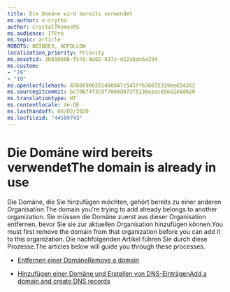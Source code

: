 ```yaml
---
title: Die Domäne wird bereits verwendet
ms.author: v-crytho
author: CrystalThomasMS
ms.audience: ITPro
ms.topic: article
ROBOTS: NOINDEX, NOFOLLOW
localization_priority: Priority
ms.assetid: 3b01008b-f57d-4a82-837c-d22a0ac6a294
ms.custom:
- "29"
- "10"
ms.openlocfilehash: 47666900261400047c545ff636035319ee624362
ms.sourcegitcommit: bc7d6f4f3c9f7060d073f5130e1ec856e248d020
ms.translationtype: HT
ms.contentlocale: de-DE
ms.lasthandoff: 06/02/2020
ms.locfileid: "44509743"
---
```

# <a name="the-domain-is-already-in-use"></a><span data-ttu-id="cb25d-102">Die Domäne wird bereits verwendet</span><span class="sxs-lookup"><span data-stu-id="cb25d-102">The domain is already in use</span></span>

<span data-ttu-id="cb25d-103">Die Domäne, die Sie hinzufügen möchten, gehört bereits zu einer anderen Organisation.</span><span class="sxs-lookup"><span data-stu-id="cb25d-103">The domain you're trying to add already belongs to another organization.</span></span> <span data-ttu-id="cb25d-104">Sie müssen die Domäne zuerst aus dieser Organisation entfernen, bevor Sie sie zur aktuellen Organisation hinzufügen können.</span><span class="sxs-lookup"><span data-stu-id="cb25d-104">You must first remove the domain from that organization before you can add it to this organization.</span></span> <span data-ttu-id="cb25d-105">Die nachfolgenden Artikel führen Sie durch diese Prozesse.</span><span class="sxs-lookup"><span data-stu-id="cb25d-105">The articles below will guide you through these processes.</span></span>
  
- [<span data-ttu-id="cb25d-106">Entfernen einer Domäne</span><span class="sxs-lookup"><span data-stu-id="cb25d-106">Remove a domain</span></span>](https://docs.microsoft.com/microsoft-365/admin/get-help-with-domains/remove-a-domain)

- [<span data-ttu-id="cb25d-107">Hinzufügen einer Domäne und Erstellen von DNS-Einträgen</span><span class="sxs-lookup"><span data-stu-id="cb25d-107">Add a domain and create DNS records</span></span>](https://docs.microsoft.com/microsoft-365/admin/get-help-with-domains/create-dns-records-at-any-dns-hosting-provider)
